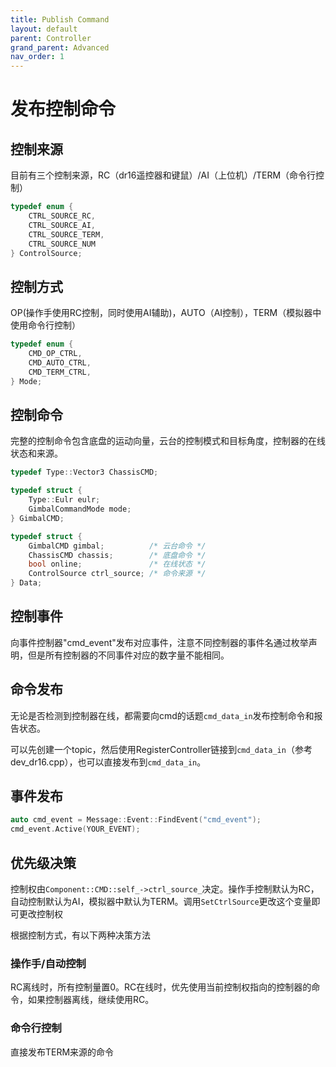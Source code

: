 ```yaml
---
title: Publish Command
layout: default
parent: Controller
grand_parent: Advanced
nav_order: 1
---
```


# 发布控制命令

## 控制来源

目前有三个控制来源，RC（dr16遥控器和键鼠）/AI（上位机）/TERM（命令行控制）

```c++
typedef enum {
    CTRL_SOURCE_RC,
    CTRL_SOURCE_AI,
    CTRL_SOURCE_TERM,
    CTRL_SOURCE_NUM
} ControlSource;
```

## 控制方式

OP(操作手使用RC控制，同时使用AI辅助)，AUTO（AI控制），TERM（模拟器中使用命令行控制）

```c++
typedef enum {
    CMD_OP_CTRL,
    CMD_AUTO_CTRL,
    CMD_TERM_CTRL,
} Mode;
```

## 控制命令

完整的控制命令包含底盘的运动向量，云台的控制模式和目标角度，控制器的在线状态和来源。

```c++
typedef Type::Vector3 ChassisCMD;

typedef struct {
    Type::Eulr eulr;
    GimbalCommandMode mode;
} GimbalCMD;

typedef struct {
    GimbalCMD gimbal;          /* 云台命令 */
    ChassisCMD chassis;        /* 底盘命令 */
    bool online;               /* 在线状态 */
    ControlSource ctrl_source; /* 命令来源 */
} Data;
```

## 控制事件

向事件控制器"cmd_event"发布对应事件，注意不同控制器的事件名通过枚举声明，但是所有控制器的不同事件对应的数字量不能相同。

## 命令发布

无论是否检测到控制器在线，都需要向cmd的话题`cmd_data_in`发布控制命令和报告状态。

可以先创建一个topic，然后使用RegisterController链接到`cmd_data_in`（参考dev_dr16.cpp），也可以直接发布到`cmd_data_in`。

## 事件发布

```c++
auto cmd_event = Message::Event::FindEvent("cmd_event");
cmd_event.Active(YOUR_EVENT);
```

## 优先级决策

控制权由`Component::CMD::self_->ctrl_source_`决定。操作手控制默认为RC，自动控制默认为AI，模拟器中默认为TERM。调用`SetCtrlSource`更改这个变量即可更改控制权

根据控制方式，有以下两种决策方法

### 操作手/自动控制

RC离线时，所有控制量置0。RC在线时，优先使用当前控制权指向的控制器的命令，如果控制器离线，继续使用RC。

### 命令行控制

直接发布TERM来源的命令
